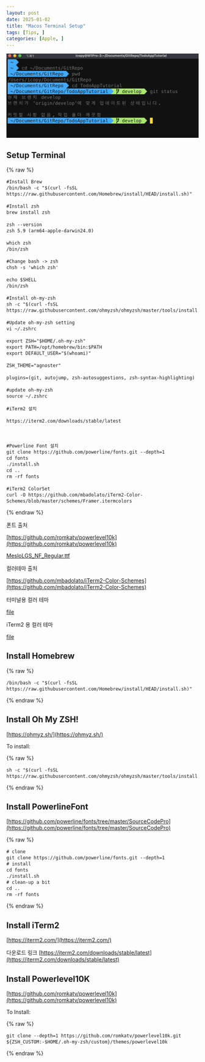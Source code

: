 ```yaml
---
layout: post
date: 2025-01-02
title: "Macos Terminal Setup"
tags: [Tips, ]
categories: [Apple, ]
---
```



![0](/assets/img/2025-01-02-Macos-Terminal-Setup.md/0.png)



## Setup Terminal



{% raw %}
```shell
#Install Brew
/bin/bash -c "$(curl -fsSL https://raw.githubusercontent.com/Homebrew/install/HEAD/install.sh)"

#Install zsh
brew install zsh

zsh --version
zsh 5.9 (arm64-apple-darwin24.0)

which zsh
/bin/zsh

#Change bash -> zsh
chsh -s 'which zsh'

echo $SHELL
/bin/zsh

#Install oh-my-zsh
sh -c "$(curl -fsSL https://raw.githubusercontent.com/ohmyzsh/ohmyzsh/master/tools/install.sh)"

#Update oh-my-zsh setting
vi ~/.zshrc

export ZSH="$HOME/.oh-my-zsh"
export PATH=/opt/homebrew/bin:$PATH
export DEFAULT_USER="$(whoami)"

ZSH_THEME="agnoster"

plugins=(git, autojump, zsh-autosuggestions, zsh-syntax-highlighting)

#update oh-my-zsh
source ~/.zshrc

#iTerm2 설치

https://iterm2.com/downloads/stable/latest



#Powerline Font 설치
git clone https://github.com/powerline/fonts.git --depth=1
cd fonts
./install.sh
cd ..
rm -rf fonts

#iTerm2 ColorSet
curl -O https://github.com/mbadolato/iTerm2-Color-Schemes/blob/master/schemes/Framer.itermcolors
```
{% endraw %}



폰트 출처


[https://github.com/romkatv/powerlevel10k](https://github.com/romkatv/powerlevel10k)


[MesloLGS_NF_Regular.ttf](https://prod-files-secure.s3.us-west-2.amazonaws.com/6418cdd3-3974-4c93-91e2-ff78d8683257/3230b59b-0400-4488-9b1f-e87eed5e220b/MesloLGS_NF_Regular.ttf?X-Amz-Algorithm=AWS4-HMAC-SHA256&X-Amz-Content-Sha256=UNSIGNED-PAYLOAD&X-Amz-Credential=ASIAZI2LB466WDICDSSQ%2F20250816%2Fus-west-2%2Fs3%2Faws4_request&X-Amz-Date=20250816T033609Z&X-Amz-Expires=3600&X-Amz-Security-Token=IQoJb3JpZ2luX2VjECMaCXVzLXdlc3QtMiJIMEYCIQC6DRUMJcYpOmu7XtbzSz5Ft0OTesvfU3UV0eWXGS8QfAIhAIU6Nyn1btxtRE%2F8eWlpARYLyI7uWGDohWYJcYd92ivrKv8DCGwQABoMNjM3NDIzMTgzODA1Igyw2NYalLd%2FrWAvPv4q3APxXDtEXXRzMCodNdppD6Y4gQRp5mQerws3b3vPzfdIWjxc33f0Q8OxImBlakeIDzzW79%2FNYtsGrYKd5h2fyYi9JlCz4BEeMDNZZglCc1ADsUV0nhoaQ%2FndH7idOK2IYw8V71L655tBMYOEb9SI%2BQVOVIIn5OsL9g8cqq4f2NOxfM7UlVY6H06pyLNUviSKXHlxNVeZaiiMQNV7u9LTzwimlIyJgdQyZ8Kvuw%2BEUVipIEWi4KCY763qu85SnZNKaD5lCxe%2FN0uzZne26lFxTbABZbgZA2YyjWVE1xTyxY3VO8X4kK8QpUtq3icgP5DEWx86f7dAq9Yt0bWwXIzmL%2FSgLsHsnuDTMY5L7Kay1uIlTqUaVWDwqUwL1IzTKuQ4RamlcMe0NTeV1R2ty4UbGaUEb31vR%2B7KSWWYwa5HrdNwnPvIU1r6j%2BxTvd4DX8i%2Fi%2BcJYH8hTVxb9yT9%2BW4qVLQIAOcdT1B%2ByfjUdPAw0f3VQdVwFAfuoCMqcramA6NIXSl6bjClsFTEHnhJevlgjItQvle75EA6d6m%2FsUB%2F2fz6uveiEjexoEJ%2FV6YKxURzUH3Wnuo3rRNUKYCnPWgzkWNnXYKo3qUSIcpC3e7hcG4DKZIWjQh%2FERSf%2BPa1EjCL7%2F%2FEBjqkAe9UW%2BtzrzkAcE%2BV59qrQme7w3RDTFgFmxnHk8C9EP3OO4gM8G0Pn8C1b4o0oS3HbSs2dwEB5pniqAWs7qD955U9DuvQgqJ%2BWZdlqe63efB4hVVLOISzXmhyk8Lz7IdQuAcwJIghW6oFdaAI%2FisNEIp2qYohZtEownNO4WCpnwzZs48T2QCgZGf%2FlvFGGKcc0%2F7yUFwivthL%2BbyIDU9ToGNOrnrn&X-Amz-Signature=4349b0b3235744412b64a829b7196c37c513e5d7071ddfa50d3bcdd4e5c16dca&X-Amz-SignedHeaders=host&x-amz-checksum-mode=ENABLED&x-id=GetObject)


컬러테마 출처


[https://github.com/mbadolato/iTerm2-Color-Schemes](https://github.com/mbadolato/iTerm2-Color-Schemes)



터미널용 컬러 테마


[file](https://prod-files-secure.s3.us-west-2.amazonaws.com/6418cdd3-3974-4c93-91e2-ff78d8683257/d3a6c42d-c62b-4f75-bb68-59d217cc4e17/Framer.terminal?X-Amz-Algorithm=AWS4-HMAC-SHA256&X-Amz-Content-Sha256=UNSIGNED-PAYLOAD&X-Amz-Credential=ASIAZI2LB466WDICDSSQ%2F20250816%2Fus-west-2%2Fs3%2Faws4_request&X-Amz-Date=20250816T033609Z&X-Amz-Expires=3600&X-Amz-Security-Token=IQoJb3JpZ2luX2VjECMaCXVzLXdlc3QtMiJIMEYCIQC6DRUMJcYpOmu7XtbzSz5Ft0OTesvfU3UV0eWXGS8QfAIhAIU6Nyn1btxtRE%2F8eWlpARYLyI7uWGDohWYJcYd92ivrKv8DCGwQABoMNjM3NDIzMTgzODA1Igyw2NYalLd%2FrWAvPv4q3APxXDtEXXRzMCodNdppD6Y4gQRp5mQerws3b3vPzfdIWjxc33f0Q8OxImBlakeIDzzW79%2FNYtsGrYKd5h2fyYi9JlCz4BEeMDNZZglCc1ADsUV0nhoaQ%2FndH7idOK2IYw8V71L655tBMYOEb9SI%2BQVOVIIn5OsL9g8cqq4f2NOxfM7UlVY6H06pyLNUviSKXHlxNVeZaiiMQNV7u9LTzwimlIyJgdQyZ8Kvuw%2BEUVipIEWi4KCY763qu85SnZNKaD5lCxe%2FN0uzZne26lFxTbABZbgZA2YyjWVE1xTyxY3VO8X4kK8QpUtq3icgP5DEWx86f7dAq9Yt0bWwXIzmL%2FSgLsHsnuDTMY5L7Kay1uIlTqUaVWDwqUwL1IzTKuQ4RamlcMe0NTeV1R2ty4UbGaUEb31vR%2B7KSWWYwa5HrdNwnPvIU1r6j%2BxTvd4DX8i%2Fi%2BcJYH8hTVxb9yT9%2BW4qVLQIAOcdT1B%2ByfjUdPAw0f3VQdVwFAfuoCMqcramA6NIXSl6bjClsFTEHnhJevlgjItQvle75EA6d6m%2FsUB%2F2fz6uveiEjexoEJ%2FV6YKxURzUH3Wnuo3rRNUKYCnPWgzkWNnXYKo3qUSIcpC3e7hcG4DKZIWjQh%2FERSf%2BPa1EjCL7%2F%2FEBjqkAe9UW%2BtzrzkAcE%2BV59qrQme7w3RDTFgFmxnHk8C9EP3OO4gM8G0Pn8C1b4o0oS3HbSs2dwEB5pniqAWs7qD955U9DuvQgqJ%2BWZdlqe63efB4hVVLOISzXmhyk8Lz7IdQuAcwJIghW6oFdaAI%2FisNEIp2qYohZtEownNO4WCpnwzZs48T2QCgZGf%2FlvFGGKcc0%2F7yUFwivthL%2BbyIDU9ToGNOrnrn&X-Amz-Signature=1df165367e2951787ae51bbbfee18391173fba7775b4147dd88e12b0649a9277&X-Amz-SignedHeaders=host&x-amz-checksum-mode=ENABLED&x-id=GetObject)


iTerm2 용 컬러 테마


[file](https://prod-files-secure.s3.us-west-2.amazonaws.com/6418cdd3-3974-4c93-91e2-ff78d8683257/c0a60f17-c7c2-4720-9496-d840b2564836/Framer.itermcolors?X-Amz-Algorithm=AWS4-HMAC-SHA256&X-Amz-Content-Sha256=UNSIGNED-PAYLOAD&X-Amz-Credential=ASIAZI2LB466WDICDSSQ%2F20250816%2Fus-west-2%2Fs3%2Faws4_request&X-Amz-Date=20250816T033609Z&X-Amz-Expires=3600&X-Amz-Security-Token=IQoJb3JpZ2luX2VjECMaCXVzLXdlc3QtMiJIMEYCIQC6DRUMJcYpOmu7XtbzSz5Ft0OTesvfU3UV0eWXGS8QfAIhAIU6Nyn1btxtRE%2F8eWlpARYLyI7uWGDohWYJcYd92ivrKv8DCGwQABoMNjM3NDIzMTgzODA1Igyw2NYalLd%2FrWAvPv4q3APxXDtEXXRzMCodNdppD6Y4gQRp5mQerws3b3vPzfdIWjxc33f0Q8OxImBlakeIDzzW79%2FNYtsGrYKd5h2fyYi9JlCz4BEeMDNZZglCc1ADsUV0nhoaQ%2FndH7idOK2IYw8V71L655tBMYOEb9SI%2BQVOVIIn5OsL9g8cqq4f2NOxfM7UlVY6H06pyLNUviSKXHlxNVeZaiiMQNV7u9LTzwimlIyJgdQyZ8Kvuw%2BEUVipIEWi4KCY763qu85SnZNKaD5lCxe%2FN0uzZne26lFxTbABZbgZA2YyjWVE1xTyxY3VO8X4kK8QpUtq3icgP5DEWx86f7dAq9Yt0bWwXIzmL%2FSgLsHsnuDTMY5L7Kay1uIlTqUaVWDwqUwL1IzTKuQ4RamlcMe0NTeV1R2ty4UbGaUEb31vR%2B7KSWWYwa5HrdNwnPvIU1r6j%2BxTvd4DX8i%2Fi%2BcJYH8hTVxb9yT9%2BW4qVLQIAOcdT1B%2ByfjUdPAw0f3VQdVwFAfuoCMqcramA6NIXSl6bjClsFTEHnhJevlgjItQvle75EA6d6m%2FsUB%2F2fz6uveiEjexoEJ%2FV6YKxURzUH3Wnuo3rRNUKYCnPWgzkWNnXYKo3qUSIcpC3e7hcG4DKZIWjQh%2FERSf%2BPa1EjCL7%2F%2FEBjqkAe9UW%2BtzrzkAcE%2BV59qrQme7w3RDTFgFmxnHk8C9EP3OO4gM8G0Pn8C1b4o0oS3HbSs2dwEB5pniqAWs7qD955U9DuvQgqJ%2BWZdlqe63efB4hVVLOISzXmhyk8Lz7IdQuAcwJIghW6oFdaAI%2FisNEIp2qYohZtEownNO4WCpnwzZs48T2QCgZGf%2FlvFGGKcc0%2F7yUFwivthL%2BbyIDU9ToGNOrnrn&X-Amz-Signature=dbcaa970b75bb59fbaf9b685c92bd97ce30d4191e3d5a5ad05b1f5bfb2590d44&X-Amz-SignedHeaders=host&x-amz-checksum-mode=ENABLED&x-id=GetObject)



## Install Homebrew



{% raw %}
```shell
/bin/bash -c "$(curl -fsSL https://raw.githubusercontent.com/Homebrew/install/HEAD/install.sh)"
```
{% endraw %}




## Install Oh My ZSH!


[https://ohmyz.sh/](https://ohmyz.sh/)


To install:



{% raw %}
```shell
sh -c "$(curl -fsSL https://raw.githubusercontent.com/ohmyzsh/ohmyzsh/master/tools/install.sh)"
```
{% endraw %}




## Install PowerlineFont


[https://github.com/powerline/fonts/tree/master/SourceCodePro](https://github.com/powerline/fonts/tree/master/SourceCodePro)



{% raw %}
```shell
# clone
git clone https://github.com/powerline/fonts.git --depth=1
# install
cd fonts
./install.sh
# clean-up a bit
cd ..
rm -rf fonts
```
{% endraw %}




## Install iTerm2


[https://iterm2.com/](https://iterm2.com/)


다운로드 링크
[https://iterm2.com/downloads/stable/latest](https://iterm2.com/downloads/stable/latest)



## Install Powerlevel10K


[https://github.com/romkatv/powerlevel10k](https://github.com/romkatv/powerlevel10k)


To Install:



{% raw %}
```shell
git clone --depth=1 https://github.com/romkatv/powerlevel10k.git ${ZSH_CUSTOM:-$HOME/.oh-my-zsh/custom}/themes/powerlevel10k
```
{% endraw %}


